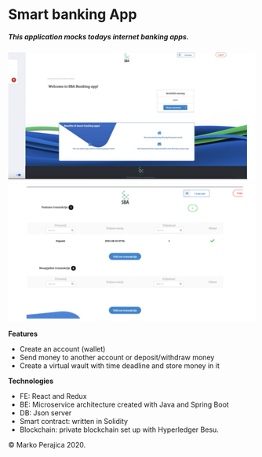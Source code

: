 # Smart banking App

##### This application mocks todays internet banking apps. 

![SBA](/assets/cover-image.png)
![SBA](/assets/transactions-image.png)

**Features**

 * Create an account (wallet)
 * Send money to another account or deposit/withdraw money
 * Create a virtual wault with time deadline and store money in it

**Technologies**
 * FE: React and Redux
 * BE: Microservice architecture created with Java and Spring Boot
 * DB: Json server
 * Smart contract: written in Solidity
 * Blockchain: private blockchain set up with Hyperledger Besu.


© Marko Perajica 2020.
